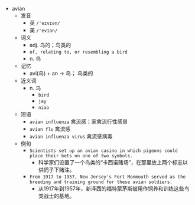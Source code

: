 - avian
  - 发音
    - 英 `/'eɪvɪən/`
    - 美 `/'evɪən/`
  - 词义
    - adj. 鸟的；鸟类的
    - `of, relating to, or resembling a bird `
    - n. 鸟
  - 记忆
    - avi(鸟) + an → 鸟； 鸟类的
  - 近义词
    - n. 鸟
      - `bird`
      - `jay`
      - `niao`
  - 短语
    - `avian influenza` 禽流感；家禽流行性感冒 
    - `avian flu` 禽流感 
    - `avian influenza virus` 禽流感病毒 
  - 例句
    - `Scientists set up an avian casino in which pigeons could place their bets on one of two symbols.`
      - 科学家们设置了一个鸟类的“卡西诺赌场”，在那里放上两个标志以供鸽子下赌注。
    - `From 1917 to 1957, New Jersey's Fort Monmouth served as the breeding and training ground for these avian soldiers.`
      - 从1917年到1957年，新泽西的福特蒙茅斯被用作饲养和训练这些鸟类战士的基地。

